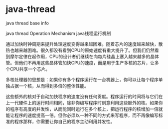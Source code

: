 # java-thread
java thread base info

java thread Operation Mechanism
java线程运行机制

通过加快时钟周期来提升处理速度变得越来越困难。随着芯片的速度越来越快，散热也越来越困难。很久都没有看到CPU的原始速度有重大提升了。但我们仍然看到摩尔定律在起作用，CPU的设计者们继续在向每片硅晶上塞入越来越多的晶体管。但他们不再用这些晶体管加快CPU的速度，而是用于生产多核的芯片，让多个CPU共享一个芯片。<br>

多核处理器的思想是：如果你有多个程序运行在一台机器上，你可以让每个程序单独占据一个核，从而得到多倍的整体性能。<br>

这些额外的核对于自动加快程序的速度没有任何贡献。程序运行的时间将与它们在上一代硬件上的运行时间相同，除非你编写程序时刻意利用这些额外的核。如果你的程序有高度的并发性，从而能同时运行在多个核上，把运行程序的核增加一倍就能让程序的速度提高一倍。但你必须以一种不同的方式来写程序，而不再像编写标准的程序那样，你需要让你自己的程序主动利用并发性。<br>
